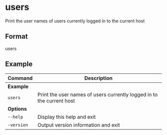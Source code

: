 # users

Print the user names of users currently logged in to the current host

## Format 

users

## Example

| **Command**   | **Description**   |
| --------------|-------------------|
| **Example** |
| `users` | Print the user names of users currently logged in to the current host |
| **Options** |
| `--help` | Display this help and exit |
| `-version` | Output version information and exit |